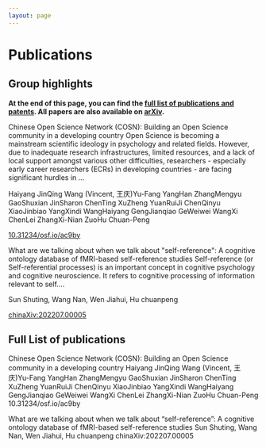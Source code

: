 ```yaml
---
layout: page
---
```

# Publications

## Group highlights

**At the end of this page, you can find the [full list of publications and patents](#full-list-of-publications). All papers are also available on [arXiv](https://arxiv.org/search/?searchtype=author&query=Allan%2C+M+P).**

Chinese Open Science Network (COSN): Building an Open Science community in a developing country
Open Science is becoming a mainstream scientific ideology in psychology and related fields. However, due to inadequate research infrastructures, limited resources, and a lack of local support amongst various other difficulties, researchers - especially early career researchers (ECRs) in developing countries - are facing significant hurdles in ...

Haiyang JinQing Wang (Vincent, 王庆)Yu-Fang YangHan ZhangMengyu GaoShuxian JinSharon ChenTing XuZheng YuanRuiJi ChenQinyu XiaoJinbiao YangXindi WangHaiyang GengJianqiao GeWeiwei WangXi ChenLei ZhangXi-Nian ZuoHu Chuan-Peng

[10.31234/osf.io/ac9by](https://psyarxiv.com/af9by/)

What are we talking about when we talk about "self-reference": A cognitive ontology database of fMRI-based self-reference studies
Self-reference (or Self-referential processes) is an important concept in cognitive psychology and cognitive neuroscience. It refers to cognitive processing of information relevant to self....

Sun Shuting, Wang Nan, Wen Jiahui, Hu chuanpeng

[chinaXiv:202207.00005](http://www.chinaxiv.org/abs/202207.00005)

## Full List of publications

Chinese Open Science Network (COSN): Building an Open Science community in a developing country
Haiyang JinQing Wang (Vincent, 王庆)Yu-Fang YangHan ZhangMengyu GaoShuxian JinSharon ChenTing XuZheng YuanRuiJi ChenQinyu XiaoJinbiao YangXindi WangHaiyang GengJianqiao GeWeiwei WangXi ChenLei ZhangXi-Nian ZuoHu Chuan-Peng
10.31234/osf.io/ac9by

What are we talking about when we talk about “self-reference”: A cognitive ontology database of fMRI-based self-reference studies
Sun Shuting, Wang Nan, Wen Jiahui, Hu chuanpeng
chinaXiv:202207.00005
